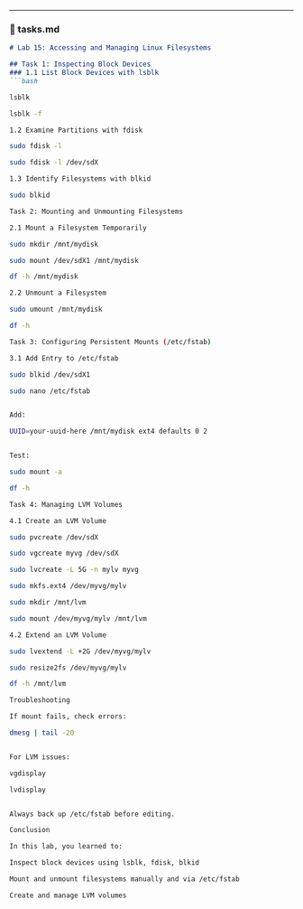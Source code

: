 
---

### 📄 tasks.md
```markdown
# Lab 15: Accessing and Managing Linux Filesystems

## Task 1: Inspecting Block Devices
### 1.1 List Block Devices with lsblk
```bash

lsblk

lsblk -f

1.2 Examine Partitions with fdisk

sudo fdisk -l

sudo fdisk -l /dev/sdX

1.3 Identify Filesystems with blkid

sudo blkid

Task 2: Mounting and Unmounting Filesystems

2.1 Mount a Filesystem Temporarily

sudo mkdir /mnt/mydisk

sudo mount /dev/sdX1 /mnt/mydisk

df -h /mnt/mydisk

2.2 Unmount a Filesystem

sudo umount /mnt/mydisk

df -h

Task 3: Configuring Persistent Mounts (/etc/fstab)

3.1 Add Entry to /etc/fstab

sudo blkid /dev/sdX1

sudo nano /etc/fstab


Add:

UUID=your-uuid-here /mnt/mydisk ext4 defaults 0 2


Test:

sudo mount -a

df -h

Task 4: Managing LVM Volumes

4.1 Create an LVM Volume

sudo pvcreate /dev/sdX

sudo vgcreate myvg /dev/sdX

sudo lvcreate -L 5G -n mylv myvg

sudo mkfs.ext4 /dev/myvg/mylv

sudo mkdir /mnt/lvm

sudo mount /dev/myvg/mylv /mnt/lvm

4.2 Extend an LVM Volume

sudo lvextend -L +2G /dev/myvg/mylv

sudo resize2fs /dev/myvg/mylv

df -h /mnt/lvm

Troubleshooting

If mount fails, check errors:

dmesg | tail -20


For LVM issues:

vgdisplay

lvdisplay


Always back up /etc/fstab before editing.

Conclusion

In this lab, you learned to:

Inspect block devices using lsblk, fdisk, blkid

Mount and unmount filesystems manually and via /etc/fstab

Create and manage LVM volumes

